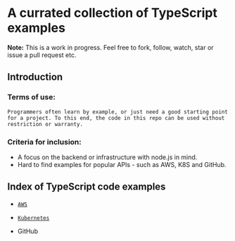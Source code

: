 # A currated collection of TypeScript examples

**Note:** This is a work in progress. Feel free to fork, follow, watch, star or issue a pull request etc.
## Introduction

### Terms of use:
    Programmers often learn by example, or just need a good starting point for a project. To this end, the code in this repo can be used without restriction or warranty.

### Criteria for inclusion:

* A focus on the backend or infrastructure with node.js in mind.
* Hard to find examples for popular APIs - such as AWS, K8S and GitHub.
## Index of TypeScript code examples

* [`AWS`](./aws)

* [`Kubernetes`](./k8s)

* GitHub

